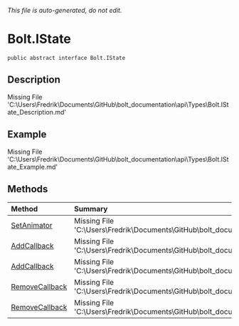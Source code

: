 *This file is auto-generated, do not edit.*

# Bolt.IState
`public abstract interface Bolt.IState`
## Description
Missing File 'C:\Users\Fredrik\Documents\GitHub\bolt_documentation\api\Types\Bolt.IState_Description.md'
## Example
Missing File 'C:\Users\Fredrik\Documents\GitHub\bolt_documentation\api\Types\Bolt.IState_Example.md'
## Methods
| Method | Summary |
|:-----|:--------|
|[SetAnimator](Bolt.IState/M/SetAnimator.md)|Missing File 'C:\Users\Fredrik\Documents\GitHub\bolt_documentation\api\Types\Bolt.IState\M\SetAnimator_Summary.md'|
|[AddCallback](Bolt.IState/M/AddCallback.md)|Missing File 'C:\Users\Fredrik\Documents\GitHub\bolt_documentation\api\Types\Bolt.IState\M\AddCallback_Summary.md'|
|[AddCallback](Bolt.IState/M/AddCallback.md)|Missing File 'C:\Users\Fredrik\Documents\GitHub\bolt_documentation\api\Types\Bolt.IState\M\AddCallback_Summary.md'|
|[RemoveCallback](Bolt.IState/M/RemoveCallback.md)|Missing File 'C:\Users\Fredrik\Documents\GitHub\bolt_documentation\api\Types\Bolt.IState\M\RemoveCallback_Summary.md'|
|[RemoveCallback](Bolt.IState/M/RemoveCallback.md)|Missing File 'C:\Users\Fredrik\Documents\GitHub\bolt_documentation\api\Types\Bolt.IState\M\RemoveCallback_Summary.md'|
